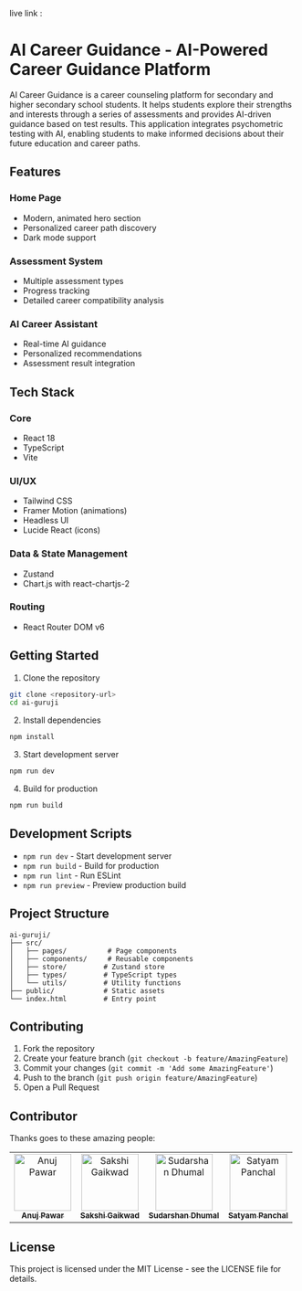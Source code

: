 live link :



# AI Career Guidance - AI-Powered Career Guidance Platform

AI Career Guidance is a career counseling platform for secondary and higher secondary school students. It helps students explore their strengths and interests through a series of assessments and provides AI-driven guidance based on test results. This application integrates psychometric testing with AI, enabling students to make informed decisions about their future education and career paths.

## Features

### Home Page

- Modern, animated hero section
- Personalized career path discovery
- Dark mode support

### Assessment System

- Multiple assessment types
- Progress tracking
- Detailed career compatibility analysis

### AI Career Assistant

- Real-time AI guidance
- Personalized recommendations
- Assessment result integration

## Tech Stack

### Core
- React 18
- TypeScript
- Vite

### UI/UX
- Tailwind CSS
- Framer Motion (animations)
- Headless UI
- Lucide React (icons)

### Data & State Management
- Zustand
- Chart.js with react-chartjs-2

### Routing
- React Router DOM v6

## Getting Started

1. Clone the repository
```bash
git clone <repository-url>
cd ai-guruji
```

2. Install dependencies
```bash
npm install
```

3. Start development server
```bash
npm run dev
```

4. Build for production
```bash
npm run build
```

## Development Scripts

- `npm run dev` - Start development server
- `npm run build` - Build for production
- `npm run lint` - Run ESLint
- `npm run preview` - Preview production build

## Project Structure

```
ai-guruji/
├── src/
│   ├── pages/          # Page components
│   ├── components/     # Reusable components
│   ├── store/         # Zustand store
│   ├── types/         # TypeScript types
│   └── utils/         # Utility functions
├── public/            # Static assets
└── index.html         # Entry point
```

## Contributing

1. Fork the repository
2. Create your feature branch (`git checkout -b feature/AmazingFeature`)
3. Commit your changes (`git commit -m 'Add some AmazingFeature'`)
4. Push to the branch (`git push origin feature/AmazingFeature`)
5. Open a Pull Request

## Contributor

Thanks goes to these amazing people:

<table> <tr> <td align="center"> <a href="https://github.com/panuj049"> <img src="https://avatars.githubusercontent.com/u/000000000?v=4" width="100px;" alt="Anuj Pawar"/><br /> <sub><b>Anuj Pawar</b></sub> </a> </td> <td align="center"> <a href="https://github.com/Sakshigaikwad1616"> <img src="https://avatars.githubusercontent.com/Sakshigaikwad1616" width="100px;" alt="Sakshi Gaikwad"/><br /> <sub><b>Sakshi Gaikwad</b></sub> </a> </td> <td align="center"> <a href="https://github.com/sudarshan123-sd"> <img src="https://avatars.githubusercontent.com/sudarshan123-sd" width="100px;" alt="Sudarshan Dhumal"/><br /> <sub><b>Sudarshan Dhumal</b></sub> </a> </td> <td align="center"> <a href="https://github.com/satyam227"> <img src="https://avatars.githubusercontent.com/satyam227" width="100px;" alt="Satyam Panchal"/><br /> <sub><b>Satyam Panchal</b></sub> </a> </td> </tr> </table>

## License

This project is licensed under the MIT License - see the LICENSE file for details.
```

